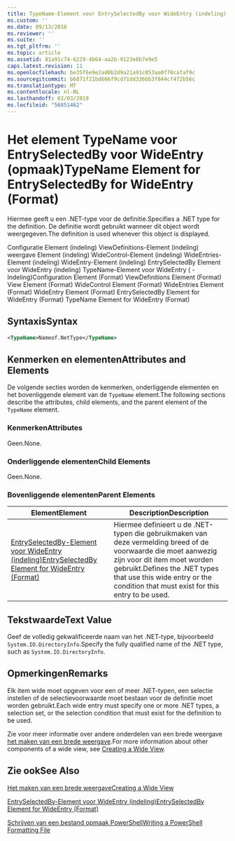 ```yaml
---
title: TypeName-Element voor EntrySelectedBy voor WideEntry (indeling) | Microsoft Docs
ms.custom: ''
ms.date: 09/13/2016
ms.reviewer: ''
ms.suite: ''
ms.tgt_pltfrm: ''
ms.topic: article
ms.assetid: 81a91c74-6229-4b64-aa2b-9123e8b7e9e5
caps.latest.revision: 11
ms.openlocfilehash: be35f6e9e2ad0b2d9a21a91c053aa0f70cafaf9c
ms.sourcegitcommit: b6871f21bd666f9cd71dd336bb3f844cf472b56c
ms.translationtype: MT
ms.contentlocale: nl-NL
ms.lasthandoff: 02/03/2019
ms.locfileid: "56851462"
---
```

# <a name="typename-element-for-entryselectedby-for-wideentry-format"></a><span data-ttu-id="dfaf0-102">Het element TypeName voor EntrySelectedBy voor WideEntry (opmaak)</span><span class="sxs-lookup"><span data-stu-id="dfaf0-102">TypeName Element for EntrySelectedBy for WideEntry (Format)</span></span>

<span data-ttu-id="dfaf0-103">Hiermee geeft u een .NET-type voor de definitie.</span><span class="sxs-lookup"><span data-stu-id="dfaf0-103">Specifies a .NET type for the definition.</span></span> <span data-ttu-id="dfaf0-104">De definitie wordt gebruikt wanneer dit object wordt weergegeven.</span><span class="sxs-lookup"><span data-stu-id="dfaf0-104">The definition is used whenever this object is displayed.</span></span>

<span data-ttu-id="dfaf0-105">Configuratie Element (indeling) ViewDefinitions-Element (indeling) weergave Element (indeling) WideControl-Element (indeling) WideEntries-Element (indeling) WideEntry-Element (indeling) EntrySelectedBy Element voor WideEntry (indeling) TypeName-Element voor WideEntry ( -Indeling)</span><span class="sxs-lookup"><span data-stu-id="dfaf0-105">Configuration Element (Format) ViewDefinitions Element (Format) View Element (Format) WideControl Element (Format) WideEntries Element (Format) WideEntry Element (Format) EntrySelectedBy Element for WideEntry (Format) TypeName Element for WideEntry (Format)</span></span>

## <a name="syntax"></a><span data-ttu-id="dfaf0-106">Syntaxis</span><span class="sxs-lookup"><span data-stu-id="dfaf0-106">Syntax</span></span>

```xml
<TypeName>Nameof.NetType</TypeName>
```

## <a name="attributes-and-elements"></a><span data-ttu-id="dfaf0-107">Kenmerken en elementen</span><span class="sxs-lookup"><span data-stu-id="dfaf0-107">Attributes and Elements</span></span>

<span data-ttu-id="dfaf0-108">De volgende secties worden de kenmerken, onderliggende elementen en het bovenliggende element van de `TypeName` element.</span><span class="sxs-lookup"><span data-stu-id="dfaf0-108">The following sections describe the attributes, child elements, and the parent element of the `TypeName` element.</span></span>

### <a name="attributes"></a><span data-ttu-id="dfaf0-109">Kenmerken</span><span class="sxs-lookup"><span data-stu-id="dfaf0-109">Attributes</span></span>

<span data-ttu-id="dfaf0-110">Geen.</span><span class="sxs-lookup"><span data-stu-id="dfaf0-110">None.</span></span>

### <a name="child-elements"></a><span data-ttu-id="dfaf0-111">Onderliggende elementen</span><span class="sxs-lookup"><span data-stu-id="dfaf0-111">Child Elements</span></span>

<span data-ttu-id="dfaf0-112">Geen.</span><span class="sxs-lookup"><span data-stu-id="dfaf0-112">None.</span></span>

### <a name="parent-elements"></a><span data-ttu-id="dfaf0-113">Bovenliggende elementen</span><span class="sxs-lookup"><span data-stu-id="dfaf0-113">Parent Elements</span></span>

|<span data-ttu-id="dfaf0-114">Element</span><span class="sxs-lookup"><span data-stu-id="dfaf0-114">Element</span></span>|<span data-ttu-id="dfaf0-115">Description</span><span class="sxs-lookup"><span data-stu-id="dfaf0-115">Description</span></span>|
|-------------|-----------------|
|[<span data-ttu-id="dfaf0-116">EntrySelectedBy-Element voor WideEntry (indeling)</span><span class="sxs-lookup"><span data-stu-id="dfaf0-116">EntrySelectedBy Element for WideEntry (Format)</span></span>](./entryselectedby-element-for-wideentry-format.md)|<span data-ttu-id="dfaf0-117">Hiermee definieert u de .NET-typen die gebruikmaken van deze vermelding breed of de voorwaarde die moet aanwezig zijn voor dit item moet worden gebruikt.</span><span class="sxs-lookup"><span data-stu-id="dfaf0-117">Defines the .NET types that use this wide entry or the condition that must exist for this entry to be used.</span></span>|

## <a name="text-value"></a><span data-ttu-id="dfaf0-118">Tekstwaarde</span><span class="sxs-lookup"><span data-stu-id="dfaf0-118">Text Value</span></span>

<span data-ttu-id="dfaf0-119">Geef de volledig gekwalificeerde naam van het .NET-type, bijvoorbeeld `System.IO.DirectoryInfo`.</span><span class="sxs-lookup"><span data-stu-id="dfaf0-119">Specify the fully qualified name of the .NET type, such as `System.IO.DirectoryInfo`.</span></span>

## <a name="remarks"></a><span data-ttu-id="dfaf0-120">Opmerkingen</span><span class="sxs-lookup"><span data-stu-id="dfaf0-120">Remarks</span></span>

<span data-ttu-id="dfaf0-121">Elk item wide moet opgeven voor een of meer .NET-typen, een selectie instellen of de selectievoorwaarde moet bestaan voor de definitie moet worden gebruikt.</span><span class="sxs-lookup"><span data-stu-id="dfaf0-121">Each wide entry must specify one or more .NET types, a selection set, or the selection condition that must exist for the definition to be used.</span></span>

<span data-ttu-id="dfaf0-122">Zie voor meer informatie over andere onderdelen van een brede weergave [het maken van een brede weergave](./creating-a-wide-view.md).</span><span class="sxs-lookup"><span data-stu-id="dfaf0-122">For more information about other components of a wide view, see [Creating a Wide View](./creating-a-wide-view.md).</span></span>

## <a name="see-also"></a><span data-ttu-id="dfaf0-123">Zie ook</span><span class="sxs-lookup"><span data-stu-id="dfaf0-123">See Also</span></span>

[<span data-ttu-id="dfaf0-124">Het maken van een brede weergave</span><span class="sxs-lookup"><span data-stu-id="dfaf0-124">Creating a Wide View</span></span>](./creating-a-wide-view.md)

[<span data-ttu-id="dfaf0-125">EntrySelectedBy-Element voor WideEntry (indeling)</span><span class="sxs-lookup"><span data-stu-id="dfaf0-125">EntrySelectedBy Element for WideEntry (Format)</span></span>](./entryselectedby-element-for-wideentry-format.md)

[<span data-ttu-id="dfaf0-126">Schrijven van een bestand opmaak PowerShell</span><span class="sxs-lookup"><span data-stu-id="dfaf0-126">Writing a PowerShell Formatting File</span></span>](./writing-a-powershell-formatting-file.md)
